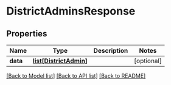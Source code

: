 # DistrictAdminsResponse

## Properties
Name | Type | Description | Notes
------------ | ------------- | ------------- | -------------
**data** | [**list[DistrictAdmin]**](DistrictAdmin.md) |  | [optional] 

[[Back to Model list]](../README.md#documentation-for-models) [[Back to API list]](../README.md#documentation-for-api-endpoints) [[Back to README]](../README.md)


